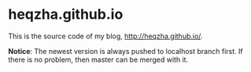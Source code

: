 heqzha.github.io
================
This is the source code of my blog, http://heqzha.github.io/.

**Notice**: The newest version is always pushed to localhost branch first. If there is no problem, then master can be merged with it. 
